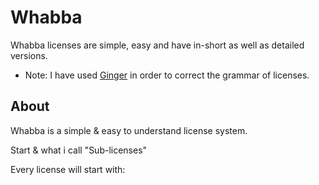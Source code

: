 # Whabba
Whabba licenses are simple, easy and have in-short as well as detailed versions.
* Note: I have used [Ginger](https://www.gingersoftware.com/) in order to correct the grammar of licenses. 


## About
Whabba is a simple & easy to understand license system.

Start & what i call "Sub-licenses"

Every license will start with:
``` WH*License sub-license-sub-license
    
